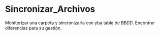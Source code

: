 # Sincronizar_Archivos
Monitorizar una carpeta y sincronizarla con yba tabla de BBDD. Encontrar diferencias para su gestión.
